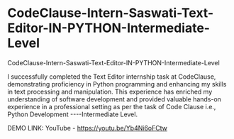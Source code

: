 # CodeClause-Intern-Saswati-Text-Editor-IN-PYTHON-Intermediate-Level
CodeClause-Intern-Saswati-Text-Editor-IN-PYTHON-Intermediate-Level

I successfully completed the Text Editor internship task at CodeClause, demonstrating proficiency in Python programming and enhancing my skills in text processing and manipulation. This experience has enriched my understanding of software development and provided valuable hands-on experience in a professional setting as per the task of Code Clause i.e., Python Development ----Intermediate Level.

DEMO LINK: YouTube - https://youtu.be/Yb4Ni6oFCtw
